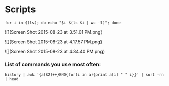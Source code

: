 # Scripts

```
for i in $(ls); do echo "$i $(ls $i | wc -l)"; done
```
![](Screen Shot 2015-08-23 at 3.51.01 PM.png)

![](Screen Shot 2015-08-23 at 4.17.57 PM.png)

![](Screen Shot 2015-08-23 at 4.34.40 PM.png)

### List of commands you use most often:
```
history | awk '{a[$2]++}END{for(i in a){print a[i] " " i}}' | sort -rn | head
```